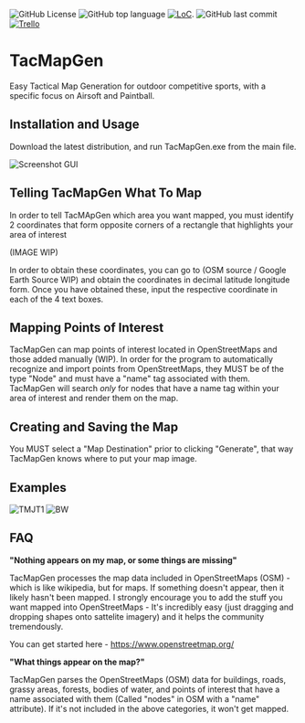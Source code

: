 ![GitHub License](https://img.shields.io/github/license/andriyyatsykiv/TacMapGen)
![GitHub top language](https://img.shields.io/github/languages/top/andriyyatsykiv/TacMapGen?style=plastic)
[![LoC](https://tokei.rs/b1/github/andriyyatsykiv/TacMapGen)](https://github.com/andriyyatsykiv/TacMapGen).
![GitHub last commit](https://img.shields.io/github/last-commit/andriyyatsykiv/TacMapGen?color=red&style=plastic)
[![Trello](https://img.shields.io/badge/Trello-TacMapGen-blue.svg)]([https://trello.com/b/KZuNuFjS/tacmapgen])

# TacMapGen
Easy Tactical Map Generation for outdoor competitive sports, with a specific focus on Airsoft and Paintball.

Installation and Usage
--------
Download the latest distribution, and run TacMapGen.exe from the main file.

![Screenshot GUI](https://github.com/andriyyatsykiv/TacMapGen/assets/144859431/6cc8b3c2-a6d4-45f2-955f-38e5803046ba)

Telling TacMapGen What To Map
--------
In order to tell TacMApGen which area you want mapped, you must identify 2 coordinates that form
opposite corners of a rectangle that highlights your area of interest

(IMAGE WIP)

In order to obtain these coordinates, you can go to (OSM source / Google Earth Source WIP) and obtain the
coordinates in decimal latitude longitude form. Once you have obtained these, input the respective
coordinate in each of the 4 text boxes.


Mapping Points of Interest
--------
TacMapGen can map points of interest located in OpenStreetMaps and those added manually (WIP). In order for the program
to automatically recognize and import points from OpenStreetMaps, they MUST be of the type "Node" and must have a "name"
tag associated with them. TacMapGen will search _only_ for nodes that have a name tag within your area of interest and render
them on the map. 
 
Creating and Saving the Map
--------
You MUST select a "Map Destination" prior to clicking "Generate", that way TacMapGen knows where to put your map image.


Examples
--------
![TMJT1](https://github.com/andriyyatsykiv/TacMapGen/assets/144859431/471c723b-12b5-4cac-a870-65770a4c4aad)
![BW](https://github.com/andriyyatsykiv/TacMapGen/assets/144859431/074324a2-d7aa-4c85-8674-d7ac2240276a)


FAQ
---------
**"Nothing appears on my map, or some things are missing"**

TacMapGen processes the map data included in OpenStreetMaps (OSM) - which is like wikipedia, but for maps. If something doesn't appear, then it likely hasn't been mapped. I strongly encourage you to add the stuff you want mapped into OpenStreetMaps - It's incredibly easy (just dragging and dropping shapes onto sattelite imagery) and it helps the community tremendously. 

You can get started here - https://www.openstreetmap.org/

**"What things appear on the map?"**

TacMapGen parses the OpenStreetMaps (OSM) data for buildings, roads, grassy areas, forests, bodies of water, and points of interest that have a name associated with them (Called "nodes" in OSM with a "name" attribute). If it's not included in the above categories, it won't get mapped.
